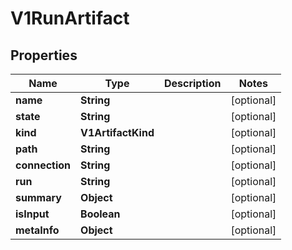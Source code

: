 

# V1RunArtifact


## Properties

| Name | Type | Description | Notes |
|------------ | ------------- | ------------- | -------------|
|**name** | **String** |  |  [optional] |
|**state** | **String** |  |  [optional] |
|**kind** | **V1ArtifactKind** |  |  [optional] |
|**path** | **String** |  |  [optional] |
|**connection** | **String** |  |  [optional] |
|**run** | **String** |  |  [optional] |
|**summary** | **Object** |  |  [optional] |
|**isInput** | **Boolean** |  |  [optional] |
|**metaInfo** | **Object** |  |  [optional] |




